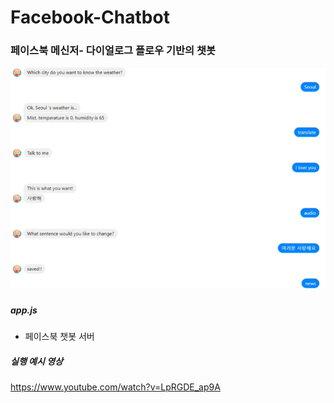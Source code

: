 # Facebook-Chatbot
### 페이스북 메신저- 다이얼로그 플로우 기반의 챗봇 

![fc](./public/fc.png)

##### app.js 
 - 페이스북 챗봇 서버 

##### 실행 예시 영상 
https://www.youtube.com/watch?v=LpRGDE_ap9A
